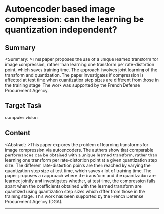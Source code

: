 # Autoencoder based image compression: can the learning be quantization independent?

## Summary

<Summary: >This paper proposes the use of a unique learned transform for image compression, rather than learning one transform per rate-distortion point, which saves training time. The approach involves joint learning of the transform and quantization. The paper investigates if compression is affected at test time when quantization step sizes are different from those in the training stage. The work was supported by the French Defense Procurement Agency.


## Target Task

computer vision

## Content

<Abstract: >This paper explores the problem of learning transforms for image compression via autoencoders. The authors show that comparable performances can be obtained with a unique learned transform, rather than learning one transform per rate-distortion point at a given quantization step size. The different rate-distortion points are then reached by varying the quantization step size at test time, which saves a lot of training time. The paper proposes an approach where the transform and the quantization are learned jointly and investigates whether, at test time, the compression falls apart when the coefficients obtained with the learned transform are quantized using quantization step sizes which differ from those in the training stage. This work has been supported by the French Defense Procurement Agency (DGA).



---

